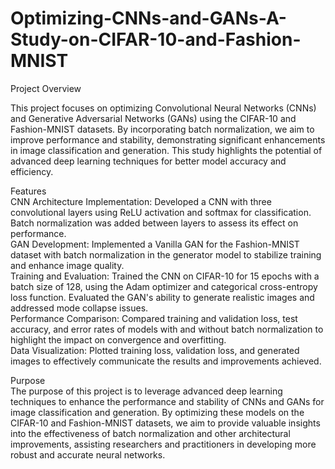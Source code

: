 # Optimizing-CNNs-and-GANs-A-Study-on-CIFAR-10-and-Fashion-MNIST  

Project Overview  

This project focuses on optimizing Convolutional Neural Networks (CNNs) and Generative Adversarial Networks (GANs) using the CIFAR-10 and Fashion-MNIST datasets. By incorporating batch normalization, we aim to improve performance and stability, demonstrating significant enhancements in image classification and generation. This study highlights the potential of advanced deep learning techniques for better model accuracy and efficiency.  

Features  
CNN Architecture Implementation: Developed a CNN with three convolutional layers using ReLU activation and softmax for classification. Batch normalization was added between layers to assess its effect on performance.  
GAN Development: Implemented a Vanilla GAN for the Fashion-MNIST dataset with batch normalization in the generator model to stabilize training and enhance image quality.  
Training and Evaluation: Trained the CNN on CIFAR-10 for 15 epochs with a batch size of 128, using the Adam optimizer and categorical cross-entropy loss function. Evaluated the GAN's ability to generate realistic images and addressed mode collapse issues.  
Performance Comparison: Compared training and validation loss, test accuracy, and error rates of models with and without batch normalization to highlight the impact on convergence and overfitting.  
Data Visualization: Plotted training loss, validation loss, and generated images to effectively communicate the results and improvements achieved.  

Purpose  
The purpose of this project is to leverage advanced deep learning techniques to enhance the performance and stability of CNNs and GANs for image classification and generation. By optimizing these models on the CIFAR-10 and Fashion-MNIST datasets, we aim to provide valuable insights into the effectiveness of batch normalization and other architectural improvements, assisting researchers and practitioners in developing more robust and accurate neural networks.  
